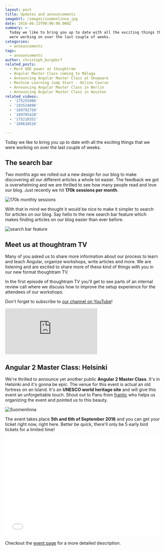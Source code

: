 ```yaml
---
layout: post
title: Updates and announcements
imageUrl: /images/suomenlinna.jpg
date: 2016-06-23T00:00:00.000Z
summary: >-
  Today we like to bring you up to date with all the exciting things that we
  were working on over the last couple of weeks.
categories:
  - announcements
tags:
  - announcements
author: christoph_burgdorf
related_posts:
  - More GDE power at thoughtram
  - Angular Master Class coming to Málaga
  - Announcing Angular Master Class at Shopware
  - Machine Learning Jump Start - Online Course
  - Announcing Angular Master Class in Berlin
  - Announcing Angular Master Class in Houston
related_videos:
  - '175255006'
  - '193524896'
  - '189792758'
  - '189785428'
  - '175218351'
  - '189618526'

---
```


Today we like to bring you up to date with all the exciting things that we were working on over the last couple of weeks.

## The search bar

Two months ago we rolled out a new design for our blog to make discovering all our different articles a whole lot easier. The feedback we got is overwhelming and we are thrilled to see how many people read and love our blog. Just recently we hit **170k sessions per month**.

![170k monthly sessions](/images/170k_monthly_sessions.png)

With that in mind we thought it would be nice to make it simpler to search for articles on our blog. Say hello to the new search bar feature which makes finding articles on our blog easier than ever before.

![search bar feature](/images/search-bar.png)

## Meet us at thoughtram TV

Many of you asked us to share more information about our process to learn and teach Angular, organize workshops, write articles and more. We are listening and are excited to share more of these kind of things with you in our new format thoughtram TV.

In the first episode of thoughtram TV you'll get to see parts of an internal review call where we discuss how to improve the setup experience for the attendees of our workshops.

Don't forget to subscribe to [our channel on YouTube](https://www.youtube.com/channel/UCBn1x1RwoQkLmC8UPCNty0Q)!

<iframe class="thtrm-tv" src="https://www.youtube.com/embed/videoseries?list=PLMEcDV4jlGhxRBHwNgsP2h5KaEwvSACL0&amp;showinfo=0" frameborder="0" allowfullscreen=""></iframe>

## Angular 2 Master Class: Helsinki

We're thrilled to announce yet another public **Angular 2 Master Class**. It's in Helsinki and it's gonna be epic. The venue for this event is actual an old fortress on an Island. It's an **UNESCO world heritage site** and will give this event an unforgettable touch. Shout out to Panu from [frantic](https://www.frantic.com) who helps us organizing the event and pointed us to this beauty.

![Suomenlinna](/images/suomenlinna.jpg)

The event takes place **5th and 6th of September 2016** and you can get your ticket right now, right here. Better be quick, there'll only be 5 early bird tickets for a limited time!

<iframe  src="//eventbrite.de/tickets-external?eid=26144490876&ref=etckt" frameborder="0" height="325" width="100%" vspace="0" hspace="0" marginheight="5" marginwidth="5" scrolling="auto" allowtransparency="true"></iframe>

Checkout the [event page](https://www.eventbrite.de/e/angular-2-master-class-helsinki-tickets-26144490876) for a more detailed description.
